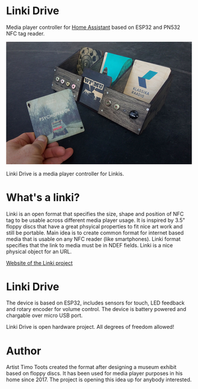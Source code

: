 # Linki Drive

Media player controller for [Home Assistant](https://www.home-assistant.io/) based on ESP32 and PN532 NFC tag reader.

![Linki Drive](images/linki_drive.jpg)

Linki Drive is a media player controller for Linkis.

# What's a linki?

Linki is an open format that specifies the size, shape and position of NFC tag to be usable across different media player usage. It is inspired by 3.5" floppy discs that have a great phsyical properties to fit nice art work and still be portable. Main idea is to create common format for internet based media that is usable on any NFC reader (like smartphones). Linki format specifies that the link to media must be in NDEF fields. Linki is a nice physical object for an URL.

[Website of the Linki project](https://www.linki.cc)

# Linki Drive

The device is based on ESP32, includes sensors for touch, LED feedback and rotary encoder for volume control. The device is battery powered and chargable over micro USB port.

Linki Drive is open hardware project. All degrees of freedom allowed!

# Author

Artist Timo Toots created the format after designing a museum exhibit based on floppy discs. It has been used for media player purposes in his home since 2017. The project is opening this idea up for anybody interested.

